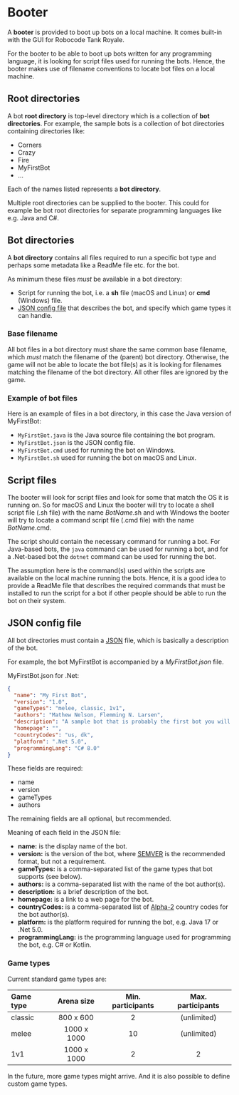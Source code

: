 # Booter

A **booter** is provided to boot up bots on a local machine. It comes built-in with the GUI for Robocode Tank Royale.

For the booter to be able to boot up bots written for any programming language, it is looking for script files
used for running the bots. Hence, the booter makes use of filename conventions to locate bot files on a local machine.

## Root directories

A bot **root directory** is top-level directory which is a collection of **bot directories**.
For example, the sample bots is a collection of bot directories containing directories like:

- Corners
- Crazy
- Fire
- MyFirstBot
- ...

Each of the names listed represents a **bot directory**.

Multiple root directories can be supplied to the booter. This could for example be bot root directories for separate
programming languages like e.g. Java and C#.

## Bot directories

A **bot directory** contains all files required to run a specific bot type and perhaps some metadata like a ReadMe file
etc. for the bot.

As minimum these files _must_ be available in a bot directory:

- Script for running the bot, i.e. a **sh** file (macOS and Linux) or **cmd** (Windows) file.
- [JSON config file](json-config.md) that describes the bot, and specify which game types it can handle.

### Base filename
All bot files in a bot directory must share the same common base filename, which _must_ match the filename of the
(parent) bot directory. Otherwise, the game will not be able to locate the bot file(s) as it is looking for filenames
matching the filename of the bot directory. All other files are ignored by the game.

### Example of bot files

Here is an example of files in a bot directory, in this case the Java version of MyFirstBot:

* `MyFirstBot.java` is the Java source file containing the bot program.
* `MyFirstBot.json` is the JSON config file.
* `MyFirstBot.cmd` used for running the bot on Windows.
* `MyFirstBot.sh` used for running the bot on macOS and Linux.

## Script files

The booter will look for script files and look for some that match the OS it is running on. So for macOS and Linux the
booter will try to locate a shell script file (.sh file) with the name _BotName_.sh and with Windows the booter will try
to locate a command script file (.cmd file) with the name _BotName_.cmd.

The script should contain the necessary command for running a bot. For Java-based bots, the `java` command can be used
for running a bot, and for a .Net-based bot the `dotnet` command can be used for running the bot.

The assumption here is the command(s) used within the scripts are available on the local machine running the bots.
Hence, it is a good idea to provide a ReadMe file that describes the required commands that must be installed to run the
script for a bot if other people should be able to run the bot on their system.

## JSON config file

All bot directories must contain a [JSON](https://fileinfo.com/extension/json) file, which is basically a description
of the bot.

For example, the bot MyFirstBot is accompanied by a _MyFirstBot.json_ file.

MyFirstBot.json for .Net:
```json
{
  "name": "My First Bot",
  "version": "1.0",
  "gameTypes": "melee, classic, 1v1",
  "authors": "Mathew Nelson, Flemming N. Larsen",
  "description": "A sample bot that is probably the first bot you will learn about.",
  "homepage": "",
  "countryCodes": "us, dk",
  "platform": ".Net 5.0",
  "programmingLang": "C# 8.0"
}
```
These fields are required:

*   name
*   version
*   gameTypes
*   authors

The remaining fields are all optional, but recommended.

Meaning of each field in the JSON file:

* **name:** is the display name of the bot.
* **version:** is the version of the bot, where [SEMVER](https://semver.org/) is the recommended format, but not a
  requirement.
* **gameTypes:** is a comma-separated list of the game types that bot supports (see below).
* **authors:** is a comma-separated list with the name of the bot author(s).
* **description:** is a brief description of the bot.
* **homepage:** is a link to a web page for the bot.
* **countryCodes:** is a comma-separated list of [Alpha-2](https://www.iban.com/country-codes) country codes for the
  bot author(s).
* **platform:** is the platform required for running the bot, e.g. Java 17 or .Net 5.0.
* **programmingLang:** is the programming language used for programming the bot, e.g. C# or Kotlin.

### Game types

Current standard game types are:

| Game type | Arena size  | Min. participants | Max. participants |
|:----------|:-----------:|:-----------------:|:-----------------:|
| classic   |  800 x 600  |         2         |    (unlimited)    |
| melee     | 1000 x 1000 |        10         |    (unlimited)    |
| 1v1       | 1000 x 1000 |         2         |         2         |

In the future, more game types might arrive. And it is also possible to define custom game types.